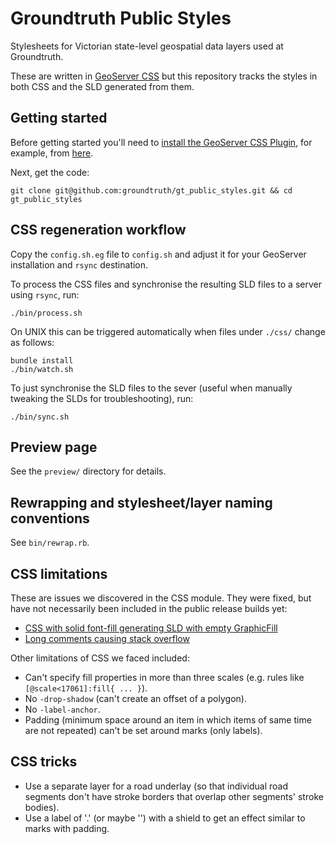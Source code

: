 # Groundtruth Public Styles

Stylesheets for Victorian state-level geospatial data layers used at Groundtruth.

These are written in [GeoServer CSS](http://docs.geoserver.org/latest/en/user/community/css/index.html)
but this repository tracks the styles in both CSS and the SLD generated from them.

## Getting started

Before getting started you'll need to
[install the GeoServer CSS Plugin](http://docs.geoserver.org/latest/en/user/community/css/install.html),
for example, from [here](http://gridlock.opengeo.org/geoserver/master/community-latest/).

Next, get the code:

    git clone git@github.com:groundtruth/gt_public_styles.git && cd gt_public_styles

## CSS regeneration workflow

Copy the `config.sh.eg` file to `config.sh` and adjust it for your GeoServer installation
and `rsync` destination.

To process the CSS files and synchronise the resulting SLD files to a server using `rsync`,
run:

    ./bin/process.sh

On UNIX this can be triggered automatically when files under `./css/` change as follows:

    bundle install
    ./bin/watch.sh

To just synchronise the SLD files to the sever (useful when manually tweaking the SLDs
for troubleshooting), run:

    ./bin/sync.sh

## Preview page

See the `preview/` directory for details.

## Rewrapping and stylesheet/layer naming conventions

See `bin/rewrap.rb`.

## CSS limitations

These are issues we discovered in the CSS module. They were fixed, but have not necessarily
been included in the public release builds yet:

* [CSS with solid font-fill generating SLD with empty GraphicFill](https://github.com/dwins/geoscript.scala/issues/25)
* [Long comments causing stack overflow](https://github.com/dwins/geoscript.scala/issues/27)

Other limitations of CSS we faced included:

* Can't specify fill properties in more than three scales (e.g. rules like `[@scale<17061]:fill{ ... }`).
* No `-drop-shadow` (can't create an offset of a polygon).
* No `-label-anchor`.
* Padding (minimum space around an item in which items of same time are not repeated)
  can't be set around marks (only labels).

## CSS tricks

* Use a separate layer for a road underlay (so that individual road segments don't have
  stroke borders that overlap other segments' stroke bodies).
* Use a label of '.' (or maybe '') with a shield to get an effect similar to marks with padding.




